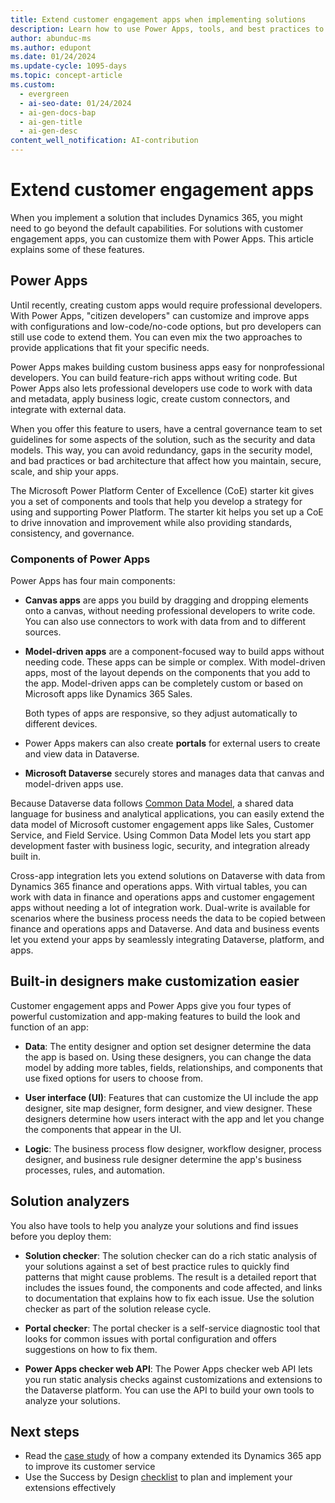 ```yaml
---
title: Extend customer engagement apps when implementing solutions
description: Learn how to use Power Apps, tools, and best practices to make customer engagement apps in Dynamics 365 work better for your needs.
author: abunduc-ms
ms.author: edupont
ms.date: 01/24/2024
ms.update-cycle: 1095-days
ms.topic: concept-article
ms.custom:
  - evergreen
  - ai-seo-date: 01/24/2024
  - ai-gen-docs-bap
  - ai-gen-title
  - ai-gen-desc
content_well_notification: AI-contribution
---
```


# Extend customer engagement apps

When you implement a solution that includes Dynamics 365, you might need to go beyond the default capabilities. For solutions with customer engagement apps, you can customize them with Power Apps. This article explains some of these features.

## Power Apps

Until recently, creating custom apps would require professional developers. With Power Apps, "citizen developers" can customize and improve apps with configurations and low-code/no-code options, but pro developers can still use code to extend them. You can even mix the two approaches to provide applications that fit your specific needs.

Power Apps makes building custom business apps easy for nonprofessional developers. You can build feature-rich apps without writing code. But Power Apps also lets professional developers use code to work with data and metadata, apply business logic, create custom connectors, and integrate with external data.

When you offer this feature to users, have a central governance team to set guidelines for some aspects of the solution, such as the security and data models. This way, you can avoid redundancy, gaps in the security model, and bad practices or bad architecture that affect how you maintain, secure, scale, and ship your apps.

The Microsoft Power Platform Center of Excellence (CoE) starter kit gives you a set of components and tools that help you develop a strategy for using and supporting Power Platform. The starter kit helps you set up a CoE to drive innovation and improvement while also providing standards, consistency, and governance.

### Components of Power Apps

Power Apps has four main components:

- **Canvas apps** are apps you build by dragging and dropping elements onto a canvas, without needing professional developers to write code. You can also use connectors to work with data from and to different sources.

- **Model-driven apps** are a component-focused way to build apps without needing code. These apps can be simple or complex. With model-driven apps, most of the layout depends on the components that you add to the app. Model-driven apps can be completely custom or based on Microsoft apps like Dynamics 365 Sales.
  
  Both types of apps are responsive, so they adjust automatically to different devices.

- Power Apps makers can also create **portals** for external users to create and view data in Dataverse.

- **Microsoft Dataverse** securely stores and manages data that canvas and model-driven apps use.

Because Dataverse data follows [Common Data Model](/common-data-model/), a shared data language for business and analytical applications, you can easily extend the data model of Microsoft customer engagement apps like Sales, Customer Service, and Field Service. Using Common Data Model lets you start app development faster with business logic, security, and integration already built in.

Cross-app integration lets you extend solutions on Dataverse with data from Dynamics 365 finance and operations apps. With virtual tables, you can work with data in finance and operations apps and customer engagement apps without needing a lot of integration work. Dual-write is available for scenarios where the business process needs the data to be copied between finance and operations apps and Dataverse. And data and business events let you extend your apps by seamlessly integrating Dataverse, platform, and apps.

## Built-in designers make customization easier

Customer engagement apps and Power Apps give you four types of powerful customization and app-making features to build the look and function of an app:

- **Data**: The entity designer and option set designer determine the data the app is based on. Using these designers, you can change the data model by adding more tables, fields, relationships, and components that use fixed options for users to choose from.

- **User interface (UI)**: Features that can customize the UI include the app designer, site map designer, form designer, and view designer. These designers determine how users interact with the app and let you change the components that appear in the UI.

- **Logic**: The business process flow designer, workflow designer, process designer, and business rule designer determine the app's business processes, rules, and automation.

## Solution analyzers

You also have tools to help you analyze your solutions and find issues before you deploy them:

- **Solution checker**: The solution checker can do a rich static analysis of your solutions against a set of best practice rules to quickly find patterns that might cause problems. The result is a detailed report that includes the issues found, the components and code affected, and links to documentation that explains how to fix each issue. Use the solution checker as part of the solution release cycle.

- **Portal checker**: The portal checker is a self-service diagnostic tool that looks for common issues with portal configuration and offers suggestions on how to fix them.

- **Power Apps checker web API**: The Power Apps checker web API lets you run static analysis checks against customizations and extensions to the Dataverse platform. You can use the API to build your own tools to analyze your solutions.

## Next steps

- Read the [case study](extend-your-solution-case-study.md) of how a company extended its Dynamics 365 app to improve its customer service
- Use the Success by Design [checklist](extend-your-solution-checklist.md) to plan and implement your extensions effectively
